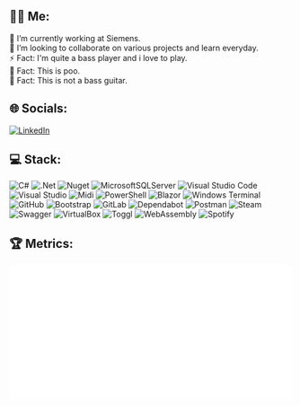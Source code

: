 <!---
BoBoBaSs84/BoBoBaSs84 is a ✨ special ✨ repository because its `README.md` (this file) appears on your GitHub profile.
You can click the Preview link to take a look at your changes.
--->
## 👨‍💻 Me:

🔭 I’m currently working at Siemens.<br>
👯 I’m looking to collaborate on various projects and learn everyday.<br>
⚡ Fact: I'm quite a bass player and i love to play.<br>
💩 Fact: This is poo.<br>
🎸 Fact: This is not a bass guitar.<br>

## 🌐 Socials:
[![LinkedIn](https://img.shields.io/badge/linkedin-%230077B5.svg?style=for-the-badge&logo=linkedin&logoColor=white)](https://de.linkedin.com/in/robert-peter-meyer)

## 💻 Stack:
![C#](https://img.shields.io/badge/c%23-%23239120.svg?style=flat-square&logo=c-sharp&logoColor=white)
![.Net](https://img.shields.io/badge/.NET-5C2D91?style=flat-square&logo=.Net&logoColor=white)
![Nuget](https://img.shields.io/badge/NuGet-004880?style=flat-square&logo=Nuget)
![MicrosoftSQLServer](https://img.shields.io/badge/Microsoft%20SQL%20Sever-CC2927?style=flat-square&logo=microsoft%20sql%20server&logoColor=white)
![Visual Studio Code](https://img.shields.io/badge/Visual%20Studio%20Code-0078d7.svg?style=flat-square&logo=visual-studio-code&logoColor=white)
![Visual Studio](https://img.shields.io/badge/Visual%20Studio-5C2D91.svg?style=flat-square&logo=visual-studio&logoColor=white)
![Midi](https://img.shields.io/badge/Midi-000000?style=flat-square&logo=Midi)
![PowerShell](https://img.shields.io/badge/PowerShell-5391FE.svg?style=flat-square&logo=powershell&logoColor=white)
![Blazor](https://img.shields.io/badge/Blazor-512BD4.svg?style=flat-square&logo=Blazor&logoColor=white)
![Windows Terminal](https://img.shields.io/badge/Windows%20Terminal-%234D4D4D.svg?style=flat-square&logo=windows-terminal)
![GitHub](https://img.shields.io/badge/github-%23121011.svg?style=flat-square&logo=github)
![Bootstrap](https://img.shields.io/badge/Bootstrap-7952B3.svg?style=flat-square&logo=Bootstrap&logoColor=white)
![GitLab](https://img.shields.io/badge/gitlab-%23181717.svg?style=flat-square&logo=gitlab)
![Dependabot](https://img.shields.io/badge/dependabot-025E8C?style=flat-square&logo=dependabot)
![Postman](https://img.shields.io/badge/Postman-FF6C37?style=flat-square&logo=Postman&logoColor=white)
![Steam](https://img.shields.io/badge/Steam-000000?style=flat-square&logo=Steam&logoColor=white)
![Swagger](https://img.shields.io/badge/Swagger-85EA2D?style=flat-square&logo=Swagger&logoColor=black)
![VirtualBox](https://img.shields.io/badge/VirtualBox-183A61?style=flat-square&logo=VirtualBox&logoColor=white)
![Toggl](https://img.shields.io/badge/Toggl-FFDE91?style=flat-square&logo=Toggl&logoColor=black)
![WebAssembly](https://img.shields.io/badge/WebAssembly-654FF0?style=flat-square&logo=WebAssembly&logoColor=white)
![Spotify](https://img.shields.io/badge/Spotify-1DB954?style=flat-square&logo=Spotify&logoColor=white)

## 🏆 Metrics:
![Metrics](/github-metrics.svg)
